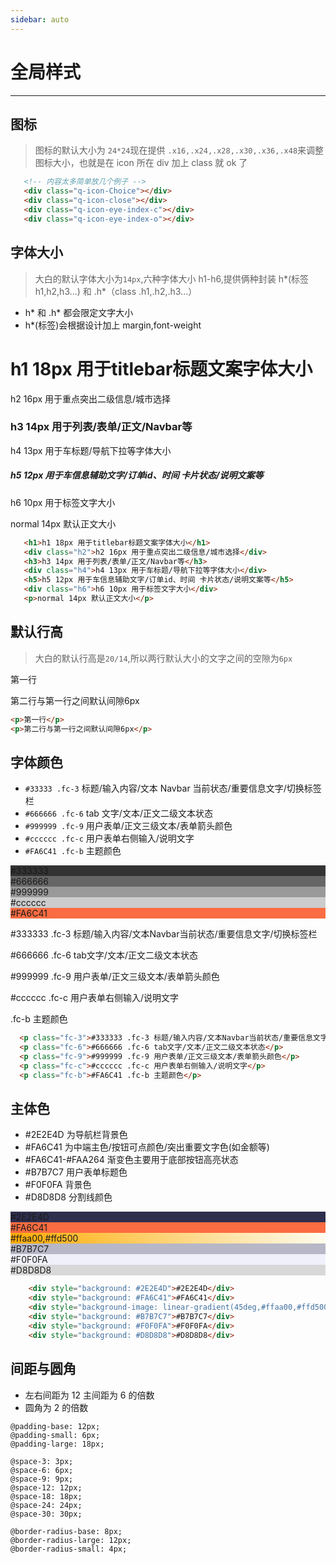 ```yaml
---
sidebar: auto
---
```


<!-- markdownlint-disable MD033 -->

# 全局样式

---

## 图标

> 图标的默认大小为 `24*24`现在提供 `.x16,.x24,.x28,.x30,.x36,.x48`来调整图标大小，也就是在 icon 所在 div 加上 class 就 ok 了

<q-demo>
<div class="q-icon-Backlog"></div>
<div class="q-icon-Backlog1"></div>
<div class="q-icon-Backlog2"></div>
<div class="q-icon-Brain"></div>
<div class="q-icon-Brain1"></div>
<div class="q-icon-Customer"></div>
<div class="q-icon-Customer1"></div>
<div class="q-icon-download"></div>
<div class="q-icon-home"></div>
<div class="q-icon-home1"></div>
<div class="q-icon-mail"></div>
<div class="q-icon-my"></div>
<div class="q-icon-my1"></div>
<div class="q-icon-p"></div>
<div class="q-icon-p1"></div>
<div class="q-icon-Profit"></div>
<div class="q-icon-Profit1"></div>
<div class="q-icon-Set"></div>
<div class="q-icon-Set1"></div>
<div class="q-icon-code"></div>
<div class="q-icon-delete"></div>
<div class="q-icon-drop-down"></div>
<div class="q-icon-edit"></div>
<div class="q-icon-fee"></div>
<div class="q-icon-history"></div>
<div class="q-icon-light"></div>
<div class="q-icon-More"></div>
<div class="q-icon-refres-index-b"></div>
<div class="q-icon-replace"></div>
<div class="q-icon-Return"></div>
<div class="q-icon-rotate"></div>
<div class="q-icon-scan"></div>
<div class="q-icon-search"></div>
<div class="q-icon-Setup"></div>
<div class="q-icon-trans"></div>
<div class="q-icon-"></div>
<div class="q-icon-alert-index-o"></div>
<div class="q-icon-category"></div>
<div class="q-icon-Choice"></div>
<div class="q-icon-close"></div>
<div class="q-icon-eye-index-c"></div>
<div class="q-icon-eye-index-o"></div>
<div class="q-icon-pic"></div>
<div class="q-icon-r"></div>
<div class="q-icon-Scavenging"></div>
<div class="q-icon-Select"></div>
<div class="q-icon-sle-d"></div>
<div class="q-icon-store"></div>
<div class="q-icon-switch"></div>
<div class="q-icon-w"></div>
<div class="q-icon-rectangle2"></div>
</q-demo>

```html
   <!-- 内容太多简单放几个例子 -->
   <div class="q-icon-Choice"></div>
   <div class="q-icon-close"></div>
   <div class="q-icon-eye-index-c"></div>
   <div class="q-icon-eye-index-o"></div>
```

## 字体大小

> 大白的默认字体大小为`14px`,六种字体大小 h1-h6,提供俩种封装 h*(标签 h1,h2,h3...) 和 .h*（class .h1,.h2,.h3...）

- h* 和 .h* 都会限定文字大小
- h\*(标签)会根据设计加上 margin,font-weight

<q-demo>
   <h1>h1 18px 用于titlebar标题文案字体大小</h1>
   <div class="h2">h2 16px 用于重点突出二级信息/城市选择</div>
   <h3>h3 14px 用于列表/表单/正文/Navbar等</h3>
   <div class="h4">h4 13px 用于车标题/导航下拉等字体大小</div>
   <h5>h5 12px 用于车信息辅助文字/订单id、时间 卡片状态/说明文案等</h5>
   <div class="h6">h6 10px 用于标签文字大小</div>
   <p>normal 14px 默认正文大小</p>
 </q-demo>

```html
   <h1>h1 18px 用于titlebar标题文案字体大小</h1>
   <div class="h2">h2 16px 用于重点突出二级信息/城市选择</div>
   <h3>h3 14px 用于列表/表单/正文/Navbar等</h3>
   <div class="h4">h4 13px 用于车标题/导航下拉等字体大小</div>
   <h5>h5 12px 用于车信息辅助文字/订单id、时间 卡片状态/说明文案等</h5>
   <div class="h6">h6 10px 用于标签文字大小</div>
   <p>normal 14px 默认正文大小</p>
```

## 默认行高

> 大白的默认行高是`20/14`,所以两行默认大小的文字之间的空隙为`6px`

<q-demo>
<p>第一行</p>
<p>第二行与第一行之间默认间隙6px</p>
</q-demo>

```html
<p>第一行</p>
<p>第二行与第一行之间默认间隙6px</p>
```

## 字体颜色

- `#33333 .fc-3` 标题/输入内容/文本 Navbar 当前状态/重要信息文字/切换标签栏
- `#666666 .fc-6` tab 文字/文本/正文二级文本状态
- `#999999 .fc-9` 用户表单/正文三级文本/表单箭头颜色
- `#cccccc .fc-c` 用户表单右侧输入/说明文字
- `#FA6C41 .fc-b` 主题颜色

<q-demo>
  <div class="color-wrap">
  <div style="background: #333">#333333</div>
  <div style="background: #666">#666666</div>
  <div style="background: #999">#999999</div>
  <div style="background: #ccc">#cccccc</div>
  <div style="background: #FA6C41"> #FA6C41</div>

  </div>
</q-demo>

<q-demo>
  <p class="fc-3">#333333 .fc-3 标题/输入内容/文本Navbar当前状态/重要信息文字/切换标签栏</p>
  <p class="fc-6">#666666 .fc-6 tab文字/文本/正文二级文本状态</p>
  <p class="fc-9">#999999 .fc-9 用户表单/正文三级文本/表单箭头颜色</p>
  <p class="fc-c">#cccccc .fc-c 用户表单右侧输入/说明文字</p>
  <p class="fc-b">.fc-b 主题颜色</p>
</q-demo>

```html
  <p class="fc-3">#333333 .fc-3 标题/输入内容/文本Navbar当前状态/重要信息文字/切换标签栏</p>
  <p class="fc-6">#666666 .fc-6 tab文字/文本/正文二级文本状态</p>
  <p class="fc-9">#999999 .fc-9 用户表单/正文三级文本/表单箭头颜色</p>
  <p class="fc-c">#cccccc .fc-c 用户表单右侧输入/说明文字</p>
  <p class="fc-b">#FA6C41 .fc-b 主题颜色</p>
```

## 主体色

- #2E2E4D 为导航栏背景色
- #FA6C41 为中端主色/按钮可点颜色/突出重要文字色(如金额等)
- #FA6C41-#FAA264 渐变色主要用于底部按钮高亮状态
- #B7B7C7 用户表单标题色
- #F0F0FA 背景色
- #D8D8D8 分割线颜色

<q-demo>
  <div class="color-wrap">
  <div style="background: #2E2E4D">#2E2E4D</div>
  <div style="background: #FA6C41">#FA6C41</div>
  <div style="background-image: linear-gradient(45deg,#ffaa00,#ffd5">#ffaa00,#ffd500</div>
  <div style="background: #B7B7C7">#B7B7C7</div>
  <div style="background: #F0F0FA">#F0F0FA</div>
  <div style="background: #D8D8D8">#D8D8D8</div>
  </div>
</q-demo>

```html
    <div style="background: #2E2E4D">#2E2E4D</div>
    <div style="background: #FA6C41">#FA6C41</div>
    <div style="background-image: linear-gradient(45deg,#ffaa00,#ffd500)">#ffa#ffd500</div>
    <div style="background: #B7B7C7">#B7B7C7</div>
    <div style="background: #F0F0FA">#F0F0FA</div>
    <div style="background: #D8D8D8">#D8D8D8</div>
```

## 间距与圆角

- 左右间距为 12 主间距为 6 的倍数
- 圆角为 2 的倍数

```less
@padding-base: 12px;
@padding-small: 6px;
@padding-large: 18px;

@space-3: 3px;
@space-6: 6px;
@space-9: 9px;
@space-12: 12px;
@space-18: 18px;
@space-24: 24px;
@space-30: 30px;

@border-radius-base: 8px;
@border-radius-large: 12px;
@border-radius-small: 4px;
```
